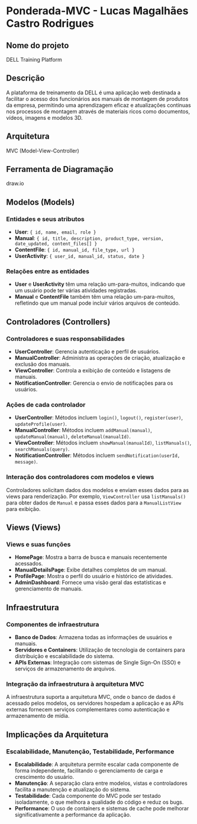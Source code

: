 # Ponderada-MVC - Lucas Magalhães Castro Rodrigues

## Nome do projeto 
DELL Training Platform

## Descrição
A plataforma de treinamento da DELL é uma aplicação web destinada a facilitar o acesso dos funcionários aos manuais de montagem de produtos da empresa, permitindo uma aprendizagem eficaz e atualizações contínuas nos processos de montagem através de materiais ricos como documentos, vídeos, imagens e modelos 3D.

## Arquitetura
MVC (Model-View-Controller)

## Ferramenta de Diagramação
draw.io

## Modelos (Models)
### Entidades e seus atributos
- **User**: `{ id, name, email, role }`
- **Manual**: `{ id, title, description, product_type, version, date_updated, content_files[] }`
- **ContentFile**: `{ id, manual_id, file_type, url }`
- **UserActivity**: `{ user_id, manual_id, status, date }`

### Relações entre as entidades
- **User** e **UserActivity** têm uma relação um-para-muitos, indicando que um usuário pode ter várias atividades registradas.
- **Manual** e **ContentFile** também têm uma relação um-para-muitos, refletindo que um manual pode incluir vários arquivos de conteúdo.

## Controladores (Controllers)
### Controladores e suas responsabilidades
- **UserController**: Gerencia autenticação e perfil de usuários.
- **ManualController**: Administra as operações de criação, atualização e exclusão dos manuais.
- **ViewController**: Controla a exibição de conteúdo e listagens de manuais.
- **NotificationController**: Gerencia o envio de notificações para os usuários.

### Ações de cada controlador
- **UserController**: Métodos incluem `login()`, `logout()`, `register(user)`, `updateProfile(user)`.
- **ManualController**: Métodos incluem `addManual(manual)`, `updateManual(manual)`, `deleteManual(manualId)`.
- **ViewController**: Métodos incluem `showManual(manualId)`, `listManuals()`, `searchManuals(query)`.
- **NotificationController**: Métodos incluem `sendNotification(userId, message)`.

### Interação dos controladores com modelos e views
Controladores solicitam dados dos modelos e enviam esses dados para as views para renderização. Por exemplo, `ViewController` usa `listManuals()` para obter dados de `Manual` e passa esses dados para a `ManualListView` para exibição.

## Views (Views)
### Views e suas funções
- **HomePage**: Mostra a barra de busca e manuais recentemente acessados.
- **ManualDetailsPage**: Exibe detalhes completos de um manual.
- **ProfilePage**: Mostra o perfil do usuário e histórico de atividades.
- **AdminDashboard**: Fornece uma visão geral das estatísticas e gerenciamento de manuais.

## Infraestrutura
### Componentes de infraestrutura
- **Banco de Dados**: Armazena todas as informações de usuários e manuais.
- **Servidores e Containers**: Utilização de tecnologia de containers para distribuição e escalabilidade do sistema.
- **APIs Externas**: Integração com sistemas de Single Sign-On (SSO) e serviços de armazenamento de arquivos.

### Integração da infraestrutura à arquitetura MVC
A infraestrutura suporta a arquitetura MVC, onde o banco de dados é acessado pelos modelos, os servidores hospedam a aplicação e as APIs externas fornecem serviços complementares como autenticação e armazenamento de mídia.

## Implicações da Arquitetura
### Escalabilidade, Manutenção, Testabilidade, Performance
- **Escalabilidade**: A arquitetura permite escalar cada componente de forma independente, facilitando o gerenciamento de carga e crescimento do usuário.
- **Manutenção**: A separação clara entre modelos, vistas e controladores facilita a manutenção e atualização do sistema.
- **Testabilidade**: Cada componente do MVC pode ser testado isoladamente, o que melhora a qualidade do código e reduz os bugs.
- **Performance**: O uso de containers e sistemas de cache pode melhorar significativamente a performance da aplicação.
